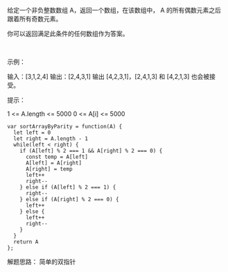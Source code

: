 给定一个非负整数数组 A，返回一个数组，在该数组中， A 的所有偶数元素之后跟着所有奇数元素。

你可以返回满足此条件的任何数组作为答案。

 

示例：

输入：[3,1,2,4]
输出：[2,4,3,1]
输出 [4,2,3,1]，[2,4,1,3] 和 [4,2,1,3] 也会被接受。
 

提示：

1 <= A.length <= 5000
0 <= A[i] <= 5000

```
var sortArrayByParity = function(A) {
  let left = 0
  let right = A.length - 1
  while(left < right) {
    if (A[left] % 2 === 1 && A[right] % 2 === 0) {
      const temp = A[left]
      A[left] = A[right]
      A[right] = temp
      left++
      right--
    } else if (A[left] % 2 === 1) {
      right--
    } else if (A[right] % 2 === 0) {
      left++
    } else {
      left++
      right--
    }
  }
  return A
};
```

解题思路： 简单的双指针